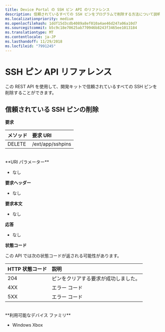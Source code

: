 ```yaml
---
title: Device Portal の SSH ピン API のリファレンス
description: 信頼されているすべての SSH ピンをプログラムで削除する方法について説明します。
ms.localizationpriority: medium
ms.openlocfilehash: 1ddf15d3cdb4089a8ef010a4ae46d247a06a10d7
ms.sourcegitcommit: b5c9c18e70625ab770946b8243f3465ee1013184
ms.translationtype: MT
ms.contentlocale: ja-JP
ms.lasthandoff: 11/29/2018
ms.locfileid: "7991245"
---
```

# <a name="ssh-pins-api-reference"></a>SSH ピン API リファレンス
この REST API を使用して、開発キットで信頼されているすべての SSH ピンを削除することができます。

## <a name="remove-trusted-ssh-pins"></a>信頼されている SSH ピンの削除

**要求**

メソッド      | 要求 URI
:------     | :-----
DELETE | /ext/app/sshpins
<br />
**URI パラメーター**

- なし

**要求ヘッダー**

- なし

**要求本文**   

- なし

**応答**   

- なし 

**状態コード**

この API では次の状態コードが返される可能性があります。

HTTP 状態コード      | 説明
:------     | :-----
204 | ピンをクリアする要求が成功しました。
4XX | エラー コード
5XX | エラー コード

<br />
**利用可能なデバイス ファミリ**

* Windows Xbox

